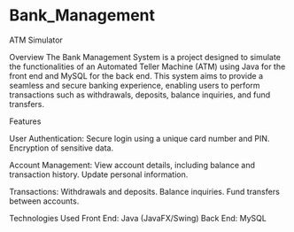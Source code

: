 # Bank_Management
ATM Simulator

Overview
The Bank Management System is a project designed to simulate the functionalities of an Automated Teller Machine (ATM) using Java for the front end and MySQL for the back end. This system aims to provide a seamless and secure banking experience, enabling users to perform transactions such as withdrawals, deposits, balance inquiries, and fund transfers.

Features

User Authentication:
Secure login using a unique card number and PIN.
Encryption of sensitive data.

Account Management:
View account details, including balance and transaction history.
Update personal information.

Transactions:
Withdrawals and deposits.
Balance inquiries.
Fund transfers between accounts.

Technologies Used
Front End: Java (JavaFX/Swing)
Back End: MySQL

